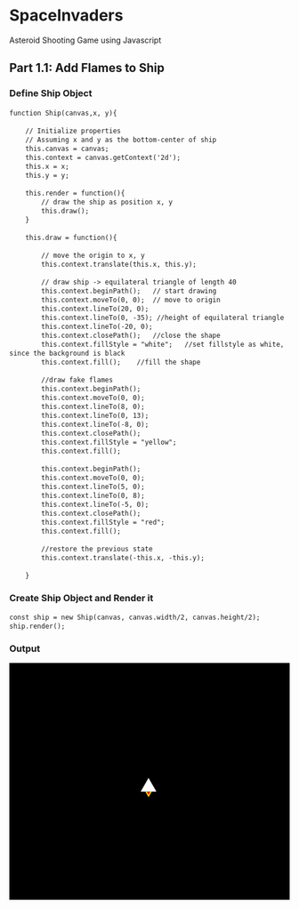 # SpaceInvaders
Asteroid Shooting Game using Javascript

## Part 1.1: Add Flames to Ship

### Define Ship Object
```
function Ship(canvas,x, y){

    // Initialize properties
    // Assuming x and y as the bottom-center of ship
    this.canvas = canvas;
    this.context = canvas.getContext('2d');
    this.x = x;
    this.y = y;

    this.render = function(){
        // draw the ship as position x, y
        this.draw();
    }

    this.draw = function(){

        // move the origin to x, y
        this.context.translate(this.x, this.y);

        // draw ship -> equilateral triangle of length 40
        this.context.beginPath();   // start drawing
        this.context.moveTo(0, 0);  // move to origin
        this.context.lineTo(20, 0); 
        this.context.lineTo(0, -35); //height of equilateral triangle
        this.context.lineTo(-20, 0);
        this.context.closePath();   //close the shape
        this.context.fillStyle = "white";   //set fillstyle as white, since the background is black
        this.context.fill();    //fill the shape

        //draw fake flames
        this.context.beginPath();
        this.context.moveTo(0, 0);
        this.context.lineTo(8, 0);
        this.context.lineTo(0, 13);
        this.context.lineTo(-8, 0);
        this.context.closePath();
        this.context.fillStyle = "yellow";
        this.context.fill();

        this.context.beginPath();
        this.context.moveTo(0, 0);
        this.context.lineTo(5, 0);
        this.context.lineTo(0, 8);
        this.context.lineTo(-5, 0);
        this.context.closePath();
        this.context.fillStyle = "red";
        this.context.fill();

        //restore the previous state
        this.context.translate(-this.x, -this.y);
 
    }
```

### Create Ship Object and Render it
```
const ship = new Ship(canvas, canvas.width/2, canvas.height/2);
ship.render();
```

### Output
![fixedimage.png](https://github.com/Shubham-Vishwakarma/SpaceInvaders/blob/main/part1.1-addflamestoship/addflamestoship.png)
